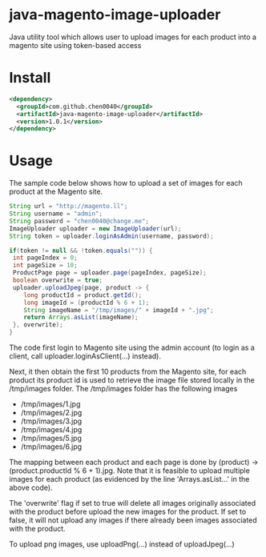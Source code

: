 # java-magento-image-uploader

Java utility tool which allows user to upload images for each product into a magento site using token-based access

# Install

```xml
<dependency>
  <groupId>com.github.chen0040</groupId>
  <artifactId>java-magento-image-uploader</artifactId>
  <version>1.0.1</version>
</dependency>
```

# Usage

The sample code below shows how to upload a set of images for each product at the Magento site.

```java
String url = "http://magento.ll";
String username = "admin";
String password = "chen0040@change.me";
ImageUploader uploader = new ImageUploader(url);
String token = uploader.loginAsAdmin(username, password);

if(token != null && !token.equals("")) {
 int pageIndex = 0;
 int pageSize = 10;
 ProductPage page = uploader.page(pageIndex, pageSize);
 boolean overwrite = true;
 uploader.uploadJpeg(page, product -> {
    long productId = product.getId();
    long imageId = (productId % 6 + 1);
    String imageName = "/tmp/images/" + imageId + ".jpg";
    return Arrays.asList(imageName);
 }, overwrite);
}
```

The code first login to Magento site using the admin account (to login as a client, call uploader.loginAsClient(...) instead). 

Next, it then obtain the first 10 products from the Magento site, for each product
its product id is used to retrieve the image file stored locally in the /tmp/images folder. The /tmp/images folder has the following images

* /tmp/images/1.jpg
* /tmp/images/2.jpg
* /tmp/images/3.jpg
* /tmp/images/4.jpg
* /tmp/images/5.jpg
* /tmp/images/6.jpg

The mapping between each product and each page is done by (product) -> (product.productId % 6 + 1).jpg. Note that it is feasible to
upload multiple images for each product (as evidenced by the line 'Arrays.asList...' in the above code).

The 'overwrite' flag if set to true will delete all images originally associated with the product before upload the new images for the product. 
If set to false, it will not upload any images if there already been images associated with the product.
 

To upload png images, use uploadPng(...) instead of uploadJpeg(...)



